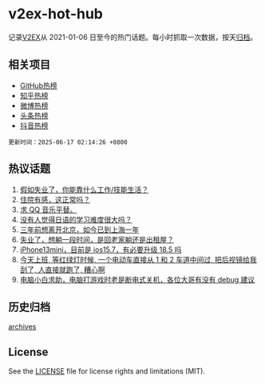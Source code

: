 # v2ex-hot-hub

 记录[V2EX](https://www.v2ex.com/)从 2021-01-06 日至今的热门话题。每小时抓取一次数据，按天[归档](archives)。
 
 ## 相关项目

- [GitHub热榜](https://github.com/snaildev/github-hot-hub)
- [知乎热榜](https://github.com/snaildev/zhihu-hot-hub)
- [微博热榜](https://github.com/snaildev/weibo-hot-hub)
- [头条热榜](https://github.com/snaildev/toutiao-hot-hub)
- [抖音热榜](https://github.com/snaildev/douyin-hot-hub)


 `更新时间：2025-06-17 02:14:26 +0800`

## 热议话题

1. [假如失业了，你能靠什么工作/技能生活？](https://www.v2ex.com/t/1138766)
1. [住院有感，这正常吗？](https://www.v2ex.com/t/1138840)
1. [求 QQ 音乐平替。](https://www.v2ex.com/t/1138748)
1. [没有人觉得日语的学习难度很大吗？](https://www.v2ex.com/t/1138764)
1. [三年前想离开北京，如今已到上海一年](https://www.v2ex.com/t/1138803)
1. [失业了，想躺一段时间，是回老家躺还是出租屋？](https://www.v2ex.com/t/1138770)
1. [iPhone13mini，目前是 ios15.7，有必要升级 18.5 吗](https://www.v2ex.com/t/1138776)
1. [今天上班, 等红绿灯时候, 一个电动车直接从 1 和 2 车道中间过, 把后视镜给我刮了, 人直接就跑了, 糟心啊](https://www.v2ex.com/t/1138749)
1. [电脑小白求助，电脑打游戏时老是断电式关机，各位大哥有没有 debug 建议](https://www.v2ex.com/t/1138851)

## 历史归档

[archives](archives)

## License

See the [LICENSE](LICENSE) file for license rights and limitations (MIT).
